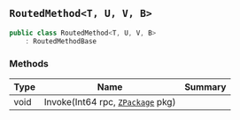 ## `RoutedMethod<T, U, V, B>`

```csharp
public class RoutedMethod<T, U, V, B>
    : RoutedMethodBase
```

### Methods

| Type | Name | Summary | 
| --- | --- | --- | 
| void | Invoke(Int64 rpc, [`ZPackage`](./ZPackage.md) pkg) |  | 


